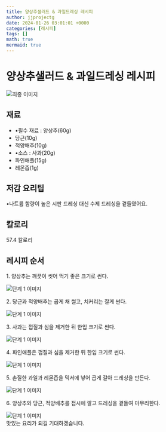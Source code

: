 ```yaml
---
title: 양상추샐러드 & 과일드레싱 레시피
author: jjprojectg
date: 2024-01-26 03:01:01 +0000
categories: [레시피]
tags: []
math: true
mermaid: true
---
```

<meta name="og:type" content="website"/>
<meta charset="UTF-8"/>
<div class="header">
  <h1>양상추샐러드 & 과일드레싱 레시피</h1>
</div>

<div class="container my-4">
  <div class="row">
    <div class="col-12 col-md-6">
      <div class="recipe-image">
        <img src="http://www.foodsafetykorea.go.kr/uploadimg/20230309/20230309093629_1678322189909.jpg" class="step-image" alt="최종 이미지"/>
      </div>
    </div>
    <div class="col-12 col-md-6">
      <div class="ingredients">
        <h2>재료</h2>
        <ul class="card">
          <li> •필수 재료 : 양상추(60g) </li>
          <li>  당근(10g) </li>
          <li>  적양배추(10g) </li>
          <li> •소스 : 사과(20g) </li>
          <li>  파인애플(15g) </li>
          <li>  레몬즙(1g) </li>
</ul>
      </div>
    </div>
    <div class="col-12 col-md-6">
      <div class="ingredients">
        <h2>저감 요리팁</h2>
        <div class="card"> 
          <p>
            •나트륨 함량이 높은 시판 드레싱 대신 수제 드레싱을 곁들였어요.
          </p>
        </div>
      </div>
      <div class="ingredients">
        <h2>칼로리</h2>
        <div class="card"> 
          <p>
            57.4 칼로리
          </p>
        </div>
      </div>
    </div>
  </div>

  <h2 class="my-4">레시피 순서</h2>
  <div class="card recipe-card">
    <div class="card-body recipe-step">
      <p class="card-text step-description">1. 양상추는 깨끗이 씻어 먹기 좋은 크기로 썬다.</p>
      <img src="http://www.foodsafetykorea.go.kr/uploadimg/20230309/20230309093710_1678322230252.jpg" alt="단계 1 이미지" class="step-image"/>
    </div>
  </div>
  <div class="card recipe-card">
    <div class="card-body recipe-step">
      <p class="card-text step-description">2. 당근과 적양배추는 곱게 채 썰고, 치커리는 잘게 썬다.</p>
      <img src="http://www.foodsafetykorea.go.kr/uploadimg/20230309/20230309093729_1678322249387.jpg" alt="단계 1 이미지" class="step-image"/>
    </div>
  </div>
  <div class="card recipe-card">
    <div class="card-body recipe-step">
      <p class="card-text step-description">3. 사과는 껍질과 심을 제거한 뒤 한입 크기로 썬다.</p>
      <img src="http://www.foodsafetykorea.go.kr/uploadimg/20230309/20230309093744_1678322264726.jpg" alt="단계 1 이미지" class="step-image"/>
    </div>
  </div>
  <div class="card recipe-card">
    <div class="card-body recipe-step">
      <p class="card-text step-description">4. 파인애플은 껍질과 심을 제거한 뒤 한입 크기로 썬다.</p>
      <img src="http://www.foodsafetykorea.go.kr/uploadimg/20230309/20230309093804_1678322284599.jpg" alt="단계 1 이미지" class="step-image"/>
    </div>
  </div>
  <div class="card recipe-card">
    <div class="card-body recipe-step">
      <p class="card-text step-description">5. 손질한 과일과 레몬즙을 믹서에 넣어 곱게 갈아 드레싱을 만든다.</p>
      <img src="http://www.foodsafetykorea.go.kr/uploadimg/20230309/20230309093823_1678322303857.jpg" alt="단계 1 이미지" class="step-image"/>
    </div>
  </div>
  <div class="card recipe-card">
    <div class="card-body recipe-step">
      <p class="card-text step-description">6. 양상추와 당근, 적양배추를 접시에 깔고 드레싱을 곁들여 마무리한다.</p>
      <img src="http://www.foodsafetykorea.go.kr/uploadimg/20230309/20230309093844_1678322324340.jpg" alt="단계 1 이미지" class="step-image"/>
    </div>
  </div>

</div>
맛있는 요리가 되길 기대하겠습니다.
